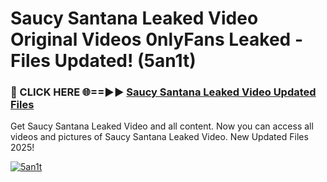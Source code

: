 # Saucy Santana Leaked Video Original Videos 0nlyFans Leaked - Files Updated! (5an1t)

<h3>🔴 CLICK HERE 🌐==►► <a href="https://tinyurl.com/2m67pmp6" rel="nofollow">Saucy Santana Leaked Video Updated Files</a></h3>

Get Saucy Santana Leaked Video and all content. Now you can access all videos and pictures of Saucy Santana Leaked Video. New Updated Files 2025!

[![5an1t](https://i.imgur.com/H4QAA4z.gif)](https://tinyurl.com/2m67pmp6)